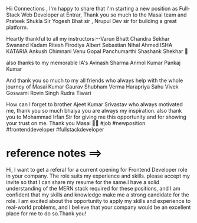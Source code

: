 Hii Connections ,
I'm happy to share that I'm starting a new position as Full-Stack Web Developer at Entrar,
Thank you so much to the Masai team and Prateek Shukla Sir Yogesh Bhat sir , Nrupul Dev sir for building a great platform.

Heartly thankful to all my instructors:--Varun Bhatt Chandra Sekhar Swanand Kadam Ritesh Firodiya Albert Sebastian Nihal Ahmed ISHA KATARIA Ankush Chimnani Venu Gopal Panchumarthi Shashank Shekhar 🍎

also thanks to my memorable IA's Avinash Sharma Anmol Kumar Pankaj Kumar

And thank you so much to my all friends who always help with the whole journey of Masai Kumar Gaurav Shubham Verma Harapriya Sahu Vivek Goswami Rovin Singh Rudra Tiwari

How can I forget to brother Ajeet Kumar Srivastav who always motivated me, thank you so much bhaiya you are always my inspiration.
also thank you to Mohammad Irfan Sir for giving me this opportunity and for showing your trust on me.
Thank you Masai 🙂🙂
#job #newposition #frontenddeveloper #fullstackdeveloper



# reference notes ==> 

Hi, I want to get a referal for a current opening for Frontend Developer role in your company.
The role suits my experience and skills. please accept my invite so that I can share my resume
for the same.I have a solid understanding of the MERN stack required for these positions, and I am confident that my skills and knowledge make me a strong candidate for the role. I am excited about the opportunity to apply my 
skills and experience to real-world problems, and I believe that your company would be an excellent place for me to do so.Thank you!
